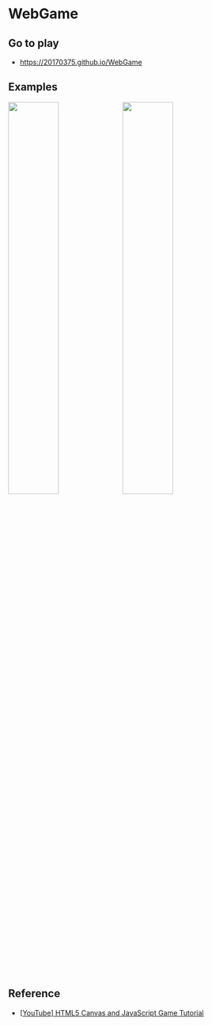# <a href="https://github.com/20170375/WebGame" style="text-decoration: none">WebGame</a>

## Go to play
+ https://20170375.github.io/WebGame

## Examples
<img src="https://user-images.githubusercontent.com/62216628/131706576-f67d7988-43ad-46ff-9ab3-675ed58d1be1.gif" width="45%"> <img src="https://user-images.githubusercontent.com/62216628/131706580-c04f32d7-7348-4d33-a3e0-bcab15f714c2.gif" width="45%">


## Reference
+ [[YouTube] HTML5 Canvas and JavaScript Game Tutorial](https://www.youtube.com/watch?v=eI9idPTT0c4)
